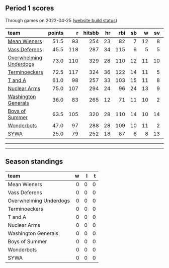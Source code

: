 

## Period 1 scores

Through games on 2022-04-25 ([website build status](https://github.com/brian-bot/pl-site/actions))


|team                                              | points|   r| hitsbb| hr| rbi| sb|  w| sv|  so|   era|  whip|
|:-------------------------------------------------|------:|---:|------:|--:|---:|--:|--:|--:|---:|-----:|-----:|
|[Mean Wieners](./meanwieners)                     |   51.5|  93|    254| 23|  82|  7| 12|  8| 176| 1.604| 0.974|
|[Vass Deferens](./vassdeferens)                   |   45.5| 118|    287| 34| 115|  9|  5|  5| 120| 4.205| 1.327|
|[Overwhelming Underdogs](./overwhelmingunderdogs) |   73.0| 110|    329| 28| 110| 12| 11| 10| 162| 2.779| 1.007|
|[Terminoeckers](./terminoeckers)                  |   72.5| 117|    324| 36| 122| 14| 11|  5| 183| 3.212| 1.161|
|[T and A](./tanda)                                |   61.0|  98|    257| 33| 103| 15| 11|  8| 196| 3.680| 1.160|
|[Nuclear Arms](./nucleararms)                     |   75.0| 107|    294| 24|  96| 24| 13|  9| 197| 2.884| 1.088|
|[Washington Generals](./washingtongenerals)       |   36.0|  83|    265| 12|  71| 11| 10|  2| 164| 2.888| 1.126|
|[Boys of Summer](./boysofsummer)                  |   63.5| 105|    320| 28| 110| 14| 10| 14| 181| 4.058| 1.150|
|[Wonderbots](./wonderbots)                        |   47.0|  97|    288| 28| 109| 10| 11|  2| 187| 3.948| 1.330|
|[SYWA](./sywa)                                    |   25.0|  79|    252| 18|  87|  6|  8| 13| 146| 4.701| 1.280|

* * *
* * *

## Season standings


|team                   |  w|  l|  t|
|:----------------------|--:|--:|--:|
|Mean Wieners           |  0|  0|  0|
|Vass Deferens          |  0|  0|  0|
|Overwhelming Underdogs |  0|  0|  0|
|Terminoeckers          |  0|  0|  0|
|T and A                |  0|  0|  0|
|Nuclear Arms           |  0|  0|  0|
|Washington Generals    |  0|  0|  0|
|Boys of Summer         |  0|  0|  0|
|Wonderbots             |  0|  0|  0|
|SYWA                   |  0|  0|  0|


